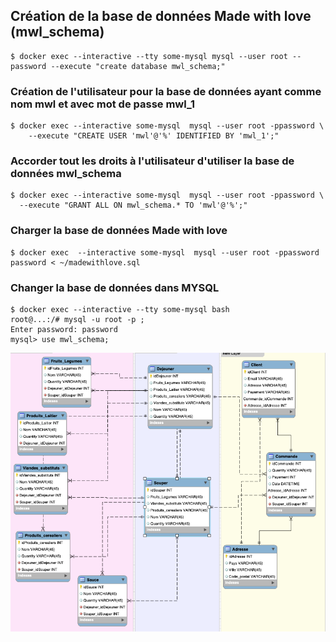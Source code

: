 ## Création de la base de données Made with love (mwl_schema)
```
$ docker exec --interactive --tty some-mysql mysql --user root --password --execute "create database mwl_schema;"
```
### Création de l'utilisateur pour la base de données ayant comme nom mwl et avec mot de passe mwl_1
```
$ docker exec --interactive some-mysql  mysql --user root -ppassword \
    --execute "CREATE USER 'mwl'@'%' IDENTIFIED BY 'mwl_1';"
```
 ### Accorder tout les droits à l'utilisateur d'utiliser la base de données mwl_schema
 ```
 $ docker exec --interactive some-mysql  mysql --user root -ppassword \
   --execute "GRANT ALL ON mwl_schema.* TO 'mwl'@'%';" 
```
### Charger la base de données Made with love
```
$ docker exec  --interactive some-mysql  mysql --user root -ppassword password < ~/madewithlove.sql
```
### Changer la base de données dans MYSQL
```
$ docker exec --interactive --tty some-mysql bash
root@...:/# mysql -u root -p ;
Enter password: password
mysql> use mwl_schema;
```

![Alt_tag](made.png)
